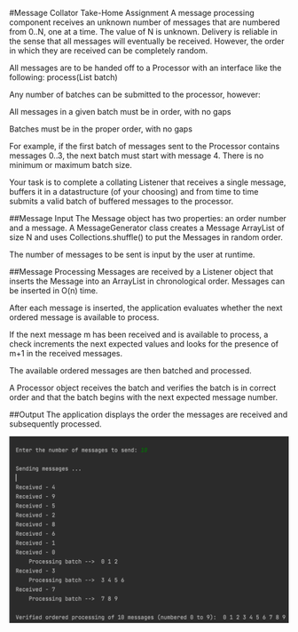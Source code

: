 #Message Collator Take-Home Assignment
A message processing component receives an unknown number of messages that are numbered from 0..N, one at a time. 
The value of N is unknown. Delivery is reliable in the sense that all messages will eventually be received. 
However, the order in which they are received can be completely random.

All messages are to be handed off to a Processor with an interface like the following:
process(List<Message> batch)

Any number of batches can be submitted to the processor, however:

All messages in a given batch must be in order, with no gaps

Batches must be in the proper order, with no gaps

For example, if the first batch of messages sent to the Processor contains messages 0..3, 
the next batch must start with message 4. There is no minimum or maximum batch size.

Your task is to complete a collating Listener that receives a single message, 
buffers it in a datastructure (of your choosing) and from time to time submits 
a valid batch of buffered messages to the processor.

##Message Input
The Message object has two properties: an order number and a message. 
A MessageGenerator class creates a Message ArrayList of size N and uses Collections.shuffle() 
to put the Messages in random order. 

The number of messages to be sent is input by the user at runtime.

##Message Processing
Messages are received by a Listener object that inserts the Message into
an ArrayList in chronological order. Messages can be inserted in O(n) time. 

After each message is inserted, the application evaluates whether the next 
ordered message is available to process.

If the next message m has been received and is available to process, a check
increments the next expected values and looks for the presence of m+1
in the received messages. 

The available ordered messages are then batched and processed.

A Processor object receives the batch and verifies the batch is in correct 
order and that the batch begins with the next expected message number. 

##Output
The application displays the order the messages are received and subsequently processed.

![img.png](img.png)

